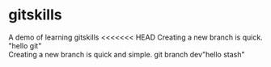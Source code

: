 # gitskills
A demo of learning gitskills
<<<<<<< HEAD
Creating a new branch is quick.
"hello git"  
Creating a new branch is quick and simple.
git branch dev"hello stash"  
